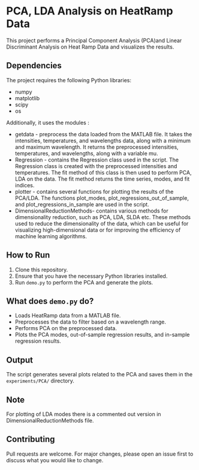 # PCA, LDA Analysis on HeatRamp Data

This project performs a Principal Component Analysis (PCA)and Linear Discriminant Analysis on Heat Ramp Data and visualizes the results.

## Dependencies

The project requires the following Python libraries:

- numpy
- matplotlib
- scipy
- os

Additionally, it uses the modules :

- getdata - preprocess the data loaded from the MATLAB file. It takes the intensities, temperatures, and wavelengths data, along with a minimum and maximum wavelength. It returns the preprocessed intensities, temperatures, and wavelengths, along with a variable mu.
- Regression - contains the Regression class used in the script. The Regression class is created with the preprocessed intensities and temperatures. The fit method of this class is then used to perform PCA, LDA on the data. The fit method returns the time series, modes, and fit indices. 
- plotter - contains several functions for plotting the results of the PCA/LDA. The functions plot_modes, plot_regressions_out_of_sample, and plot_regressions_in_sample are used in the script.
- DimensionalReductionMethods- contains various methods for dimensionality reduction, such as PCA, LDA, SLDA etc. These methods used to reduce the dimensionality of the data, which can be useful for visualizing high-dimensional data or for improving the efficiency of machine learning algorithms.

## How to Run

1. Clone this repository.
2. Ensure that you have the necessary Python libraries installed.
3. Run `demo.py` to perform the PCA and generate the plots.

## What does `demo.py` do?

- Loads HeatRamp data from a MATLAB file.
- Preprocesses the data to filter based on a wavelength range.
- Performs PCA on the preprocessed data.
- Plots the PCA modes, out-of-sample regression results, and in-sample regression results.

## Output

The script generates several plots related to the PCA and saves them in the `experiments/PCA/` directory.

## Note

For plotting of LDA modes there is a commented out version in DimensionalReductionMethods file.

## Contributing

Pull requests are welcome. For major changes, please open an issue first to discuss what you would like to change.

